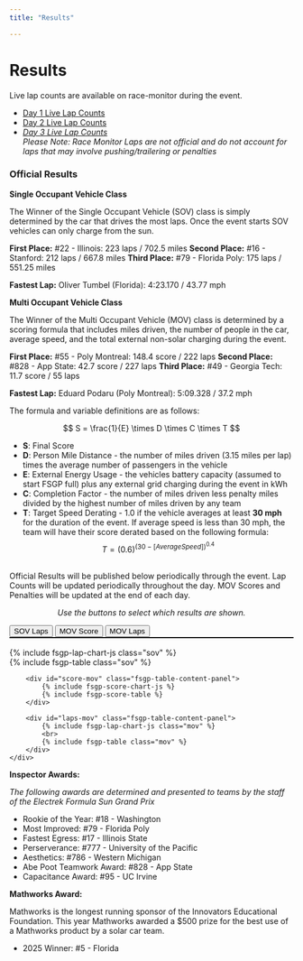 ```yaml
---
title: "Results"

---
```


# Results

Live lap counts are available on race-monitor during the event. 

- [Day 1 Live Lap Counts](https://www.race-monitor.com/Live/Race/156988)
- [Day 2 Live Lap Counts](https://www.race-monitor.com/Live/Race/157049)
- _[Day 3 Live Lap Counts](https://www.race-monitor.com/Live/Race/157104)_
<br> _Please Note: Race Monitor Laps are not official and do not account for laps that may involve pushing/trailering or penalties_

### Official Results

__Single Occupant Vehicle Class__

The Winner of the Single Occupant Vehicle (SOV) class is simply determined by the car that drives the most laps. Once the event starts SOV vehicles can only charge from the sun. 

__First Place:__ #22 - Illinois: 223 laps / 702.5 miles
__Second Place:__ #16 - Stanford: 212 laps / 667.8 miles
__Third Place:__ #79 - Florida Poly: 175 laps / 551.25 miles

__Fastest Lap:__ Oliver Tumbel (Florida): 4:23.170 / 43.77 mph

__Multi Occupant Vehicle Class__

The Winner of the Multi Occupant Vehicle (MOV) class is determined by a scoring formula that includes miles driven, the number of people in the car, average speed, and the total external non-solar charging during the event. 

__First Place:__ #55 - Poly Montreal: 148.4 score / 222 laps
__Second Place:__ #828 - App State: 42.7 score / 227 laps
__Third Place:__ #49 - Georgia Tech: 11.7 score / 55 laps

__Fastest Lap:__ Eduard Podaru (Poly Montreal): 5:09.328 / 37.2 mph

The formula and variable definitions are as follows: <br>

$$ 
S = \frac{1}{E} \times D \times C \times T 
$$

- __S__: Final Score
- __D__: Person Mile Distance - the number of miles driven (3.15 miles per lap) times the average number of passengers in the vehicle 
- __E__: External Energy Usage - the vehicles battery capacity (assumed to start FSGP full) plus any external grid charging during the event in kWh
- __C__: Completion Factor - the number of miles driven less penalty miles divided by the highest number of miles driven by any team 
- __T__: Target Speed Derating - 1.0 if the vehicle averages at least <b>30 mph</b> for the duration of the event. If average speed is less than 30 mph, the team will have their score derated based on the following formula: 
$$
T = (0.6)^{(30-[Average Speed])^{0.4}} 
$$

<br>
Official Results will be published below periodically through the event. Lap Counts will be updated periodically throughout the day. MOV Scores and Penalties will be updated at the end of each day. 

<p style="text-align:center;"><i>Use the buttons to select which results are shown.</i></p>

<div class="fsgp-tab-container">
    <div class="fsgp-tab-buttons" style="border-bottom:2px solid;border-bottom-color:black;">
    <button class="fsgp-tab-button active" data-tab="laps-sov">SOV Laps</button>
    <button class="fsgp-tab-button" data-tab="score-mov">MOV Score</button>
    <button class="fsgp-tab-button" data-tab="laps-mov">MOV Laps</button>
    </div>
<br>
    <div class="fsgp-tab-content">
        <div id="laps-sov" class="fsgp-table-content-panel">
            {% include fsgp-lap-chart-js class="sov" %}
			<br>
			{% include fsgp-table class="sov" %} 
        </div>

        <div id="score-mov" class="fsgp-table-content-panel">
			{% include fsgp-score-chart-js %}
			{% include fsgp-score-table %} 
        </div>

        <div id="laps-mov" class="fsgp-table-content-panel">
            {% include fsgp-lap-chart-js class="mov" %}
			<br>
			{% include fsgp-table class="mov" %} 
        </div>
    </div>
</div>

__Inspector Awards:__

_The following awards are determined and presented to teams by the staff of the Electrek Formula Sun Grand Prix_

- Rookie of the Year: #18 - Washington
- Most Improved: #79 - Florida Poly
- Fastest Egress: #17 - Illinois State
- Perserverance: #777 - University of the Pacific
- Aesthetics: #786 - Western Michigan
- Abe Poot Teamwork Award: #828 - App State
- Capacitance Award: #95 - UC Irvine

__Mathworks Award:__

Mathworks is the longest running sponsor of the Innovators Educational Foundation. This year Mathworks awarded a $500 prize for the best use of a Mathworks product by a solar car team.

- 2025 Winner: #5 - Florida